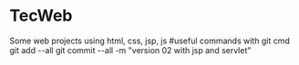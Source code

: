 # TecWeb
Some web projects using html, css, jsp, js
#useful commands with git cmd
git add --all
git commit --all -m "version 02 with jsp and servlet"
